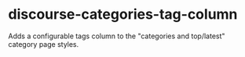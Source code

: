 # discourse-categories-tag-column

Adds a configurable tags column to the "categories and top/latest" category page styles.
